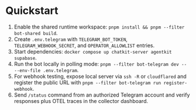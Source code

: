 # Quickstart

1. Enable the shared runtime workspace: `pnpm install && pnpm --filter bot-shared build`.
2. Create `.env.telegram` with `TELEGRAM_BOT_TOKEN`, `TELEGRAM_WEBHOOK_SECRET`, and `OPERATOR_ALLOWLIST` entries.
3. Start dependencies: `docker compose up chatkit-server agentkit supabase`.
4. Run the bot locally in polling mode: `pnpm --filter bot-telegram dev -- --env-file .env.telegram`.
5. For webhook testing, expose local server via `ssh -R` or `cloudflared` and register the public URL with `pnpm --filter bot-telegram run register-webhook`.
6. Send `/status` command from an authorized Telegram account and verify responses plus OTEL traces in the collector dashboard.
